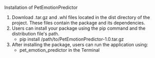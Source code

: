 Installation of PetEmotionPredictor

1. Download .tar.gz and .whl files located in the dist directory of the project. These files contain the package and its dependencies.
2. Users can install your package using the pip command and the distribution file's path.
   - pip install /path/to/PetEmotionPredictor-1.0.tar.gz
3. After installing the package, users can run the application using:
    - pet_emotion_predictor in the Terminal


